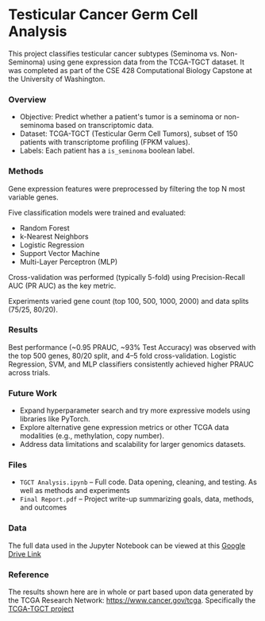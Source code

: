 # Testicular Cancer Germ Cell Analysis

This project classifies testicular cancer subtypes (Seminoma vs. Non-Seminoma) using gene expression data from the TCGA-TGCT dataset. It was completed as part of the CSE 428 Computational Biology Capstone at the University of Washington.

###  Overview
- Objective: Predict whether a patient's tumor is a seminoma or non-seminoma based on transcriptomic data.
- Dataset: TCGA-TGCT (Testicular Germ Cell Tumors), subset of 150 patients with transcriptome profiling (FPKM values).
- Labels: Each patient has a `is_seminoma` boolean label.

### Methods
Gene expression features were preprocessed by filtering the top N most variable genes.

Five classification models were trained and evaluated:
- Random Forest
- k-Nearest Neighbors
- Logistic Regression
- Support Vector Machine
- Multi-Layer Perceptron (MLP)

Cross-validation was performed (typically 5-fold) using Precision-Recall AUC (PR AUC) as the key metric.

Experiments varied gene count (top 100, 500, 1000, 2000) and data splits (75/25, 80/20).

### Results

Best performance (~0.95 PRAUC, ~93% Test Accuracy) was observed with the top 500 genes, 80/20 split, and 4–5 fold cross-validation. Logistic Regression, SVM, and MLP classifiers consistently achieved higher PRAUC across trials.

### Future Work
- Expand hyperparameter search and try more expressive models using libraries like PyTorch.
- Explore alternative gene expression metrics or other TCGA data modalities (e.g., methylation, copy number).
- Address data limitations and scalability for larger genomics datasets.

### Files
- `TGCT Analysis.ipynb` – Full code. Data opening, cleaning, and testing. As well as methods and experiments
- `Final Report.pdf` – Project write-up summarizing goals, data, methods, and outcomes

### Data

The full data used in the Jupyter Notebook can be viewed at this [Google Drive Link](https://drive.google.com/drive/folders/1qTZ_lY9b7bFvMvqM2Y09pRMhDJhrPdgm?usp=sharing)

### Reference

The results shown here are in whole or part based upon data generated by the TCGA Research Network: https://www.cancer.gov/tcga.
Specifically the [TCGA-TGCT project](https://portal.gdc.cancer.gov/projects/TCGA-TGCT)